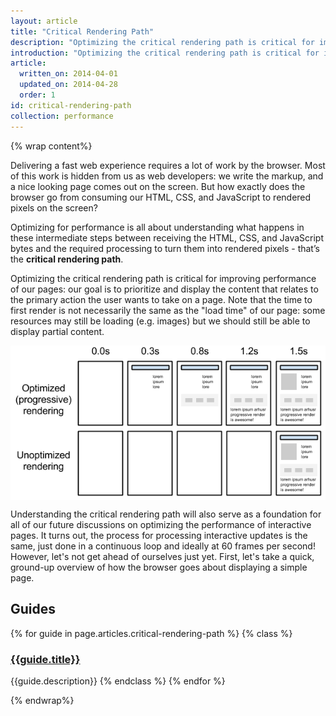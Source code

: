 ```yaml
---
layout: article
title: "Critical Rendering Path"
description: "Optimizing the critical rendering path is critical for improving performance of our pages: our goal is to prioritize and display the content that relates to the primary action the user wants to take on a page."
introduction: "Optimizing the critical rendering path is critical for improving performance of our pages: our goal is to prioritize and display the content that relates to the primary action the user wants to take on a page."
article:
  written_on: 2014-04-01
  updated_on: 2014-04-28
  order: 1
id: critical-rendering-path
collection: performance
---
```

{% wrap content%}

<style type="text/css">
  img, video, object {
    max-width: 100%;
  }

  img.center {
    display: block;
    margin-left: auto;
    margin-right: auto;
  }
</style>

Delivering a fast web experience requires a lot of work by the browser. Most of this work is hidden from us as web developers: we write the markup, and a nice looking page comes out on the screen. But how exactly does the browser go from consuming our HTML, CSS, and JavaScript to rendered pixels on the screen?

Optimizing for performance is all about understanding what happens in these intermediate steps between receiving the HTML, CSS, and JavaScript bytes and the required processing to turn them into rendered pixels - that’s the **critical rendering path**.

Optimizing the critical rendering path is critical for improving performance of our pages: our goal is to prioritize and display the content that relates to the primary action the user wants to take on a page. Note that the time to first render is not necessarily the same as the "load time" of our page: some resources may still be loading (e.g. images) but we should still be able to display partial content.

<img src="images/progressive-rendering.png" class="center" alt="progressive page rendering" />

Understanding the critical rendering path will also serve as a foundation for all of our future discussions on optimizing the performance of interactive pages. It turns out, the process for processing interactive updates is the same, just done in a continuous loop and ideally at 60 frames per second! However, let's not get ahead of ourselves just yet. First, let's take a quick, ground-up overview of how the browser goes about displaying a simple page.

## Guides

{% for guide in page.articles.critical-rendering-path %}
{% class %}
### [{{guide.title}}]({{site.baseurl}}{{guide.url}})
{{guide.description}}
{% endclass %}
{% endfor %}

{% endwrap%}
